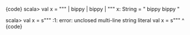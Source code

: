 {code}
scala> val x = """
     | bippy
     | bippy
     | """
x: String = 
"
bippy
bippy
"

scala> val x = s"""
<console>:1: error: unclosed multi-line string literal
       val x = s"""
                ^
{code}

